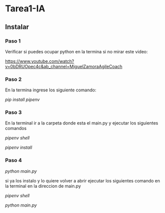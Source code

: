 # Tarea1-IA

## Instalar

### Paso 1 
Verificar si puedes ocupar python en la termina si no mirar este video:

https://www.youtube.com/watch?v=0bDRUOpec4c&ab_channel=MiguelZamoraAgileCoach

### Paso 2
En la termina ingrese los siguiente comando: 

*pip install pipenv*

### Paso 3

En la terminal ir a la carpeta donde esta el main.py y ejecutar los siguientes comandos

*pipenv shell*

*pipenv install*

### Paso 4

*python main.py*

si ya los instalo y lo quiere volver a abrir ejecutar los siguientes comando en la terminal en la direccion de main.py

*pipenv shell*

*python main.py*
